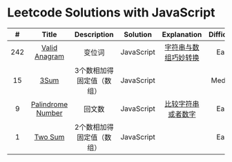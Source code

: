 # Leetcode Solutions with JavaScript

|  #   |                            Title                             |        Description        |  Solution  |                         Explanation                          | Difficulty |
| :--: | :----------------------------------------------------------: | :-----------------------: | :--------: | :----------------------------------------------------------: | :--------: |
| 242  | [Valid Anagram](https://leetcode.com/problems/valid-anagram/) |          变位词           | JavaScript | [字符串与数组巧妙转换](https://github.com/mandyshen97/LeetCode/blob/master/Algorithms/ValidAnagram/README.md) |    Easy    |
|  15  |         [3Sum](https://leetcode.com/problems/3sum/)          | 3个数相加得固定值（数组） | JavaScript |                                                              |   Medium   |
|  9   | [Palindrome Number](https://leetcode.com/problems/palindrome-number/) |          回文数           | JavaScript | [比较字符串或者数字](https://github.com/mandyshen97/LeetCode/blob/master/Algorithms/PalindromeNumber/README.md) |    Easy    |
|  1   |      [Two Sum](https://leetcode.com/problems/two-sum/)       | 2个数相加得固定值（数组） | JavaScript |                                                              |    Easy    |

